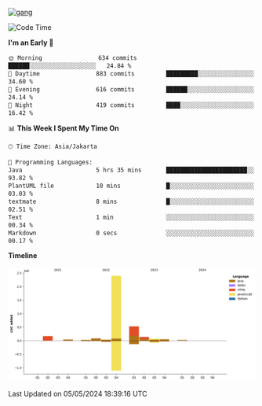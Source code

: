 <!-- [<img src='https://dev.karakun.com/assets/posts/2018-09-16-jc-java-article/3duke_suspects.jpg' alt='java'>](https://github.com/yeahbutstill) -->
[<img src='https://asset-2.tstatic.net/tribunnewswiki/foto/bank/images/Mozart.jpg' alt='gang'>](https://github.com/yeahbutstill)

<!--START_SECTION:waka-->
![Code Time](http://img.shields.io/badge/Code%20Time-2%2C656%20hrs%2045%20mins-blue)

**I'm an Early 🐤** 

```text
🌞 Morning                634 commits         ██████░░░░░░░░░░░░░░░░░░░   24.84 % 
🌆 Daytime                883 commits         █████████░░░░░░░░░░░░░░░░   34.60 % 
🌃 Evening                616 commits         ██████░░░░░░░░░░░░░░░░░░░   24.14 % 
🌙 Night                  419 commits         ████░░░░░░░░░░░░░░░░░░░░░   16.42 % 
```


📊 **This Week I Spent My Time On** 

```text
🕑︎ Time Zone: Asia/Jakarta

💬 Programming Languages: 
Java                     5 hrs 35 mins       ███████████████████████░░   93.82 % 
PlantUML file            10 mins             █░░░░░░░░░░░░░░░░░░░░░░░░   03.03 % 
textmate                 8 mins              █░░░░░░░░░░░░░░░░░░░░░░░░   02.51 % 
Text                     1 min               ░░░░░░░░░░░░░░░░░░░░░░░░░   00.34 % 
Markdown                 0 secs              ░░░░░░░░░░░░░░░░░░░░░░░░░   00.17 % 
```

**Timeline**

![Lines of Code chart](https://raw.githubusercontent.com/yeahbutstill/yeahbutstill/main/assets/bar_graph.png)


 Last Updated on 05/05/2024 18:39:16 UTC
<!--END_SECTION:waka-->
